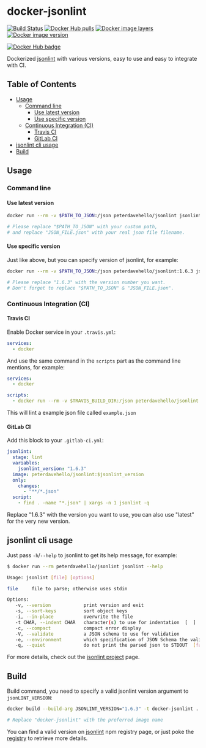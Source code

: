 # docker-jsonlint

[![Build Status](https://travis-ci.com/PeterDaveHello/docker-jsonlint.svg?branch=master)](https://travis-ci.com/PeterDaveHello/docker-jsonlint)
[![Docker Hub pulls](https://img.shields.io/docker/pulls/peterdavehello/jsonlint.svg)](https://hub.docker.com/r/peterdavehello/jsonlint/)
[![Docker image layers](https://images.microbadger.com/badges/image/peterdavehello/jsonlint.svg)](https://microbadger.com/images/peterdavehello/jsonlint/)
[![Docker image version](https://images.microbadger.com/badges/version/peterdavehello/jsonlint.svg)](https://hub.docker.com/r/peterdavehello/jsonlint/tags/)

[![Docker Hub badge](http://dockeri.co/image/peterdavehello/jsonlint)](https://hub.docker.com/r/peterdavehello/jsonlint/)

Dockerized [jsonlint](https://github.com/zaach/jsonlint) with various versions, easy to use and easy to integrate with CI.

## Table of Contents

- [Usage](#usage)
  - [Command line](#command-line)
    - [Use latest version](#use-latest-version)
    - [Use specific version](#use-specific-version)
  - [Continuous Integration (CI)](#continuous-integration-ci)
    - [Travis CI](#travis-ci)
    - [GitLab CI](#gitlab-ci)
- [jsonlint cli usage](#jsonlint-cli-usage)
- [Build](#build)

## Usage

### Command line

#### Use latest version

```sh
docker run --rm -v $PATH_TO_JSON:/json peterdavehello/jsonlint jsonlint -q JSON_FILE.json

# Please replace "$PATH_TO_JSON" with your custom path,
# and replace "JSON_FILE.json" with your real json file filename.
```

#### Use specific version

Just like above, but you can specify version of jsonlint, for example:

```sh
docker run --rm -v $PATH_TO_JSON:/json peterdavehello/jsonlint:1.6.3 jsonlint -q JSON_FILE.json

# Please replace "1.6.3" with the version number you want.
# Don't forget to replace "$PATH_TO_JSON" & "JSON_FILE.json".
```

### Continuous Integration (CI)

#### Travis CI

Enable Docker service in your `.travis.yml`:

```yaml
services:
  - docker
```

And use the same command in the `scripts` part as the command line mentions, for example:

```yaml
services:
  - docker

scripts:
  - docker run --rm -v $TRAVIS_BUILD_DIR:/json peterdavehello/jsonlint:1.6.3 jsonlint -q example.json
```

This will lint a example json file called `example.json`

#### GitLab CI

Add this block to your `.gitlab-ci.yml`:

```yaml
jsonlint:
  stage: lint
  variables:
    jsonlint_version: "1.6.3"
  image: peterdavehello/jsonlint:$jsonlint_version
  only:
    changes:
      - "**/*.json"
  script:
    - find . -name "*.json" | xargs -n 1 jsonlint -q
```

Replace "1.6.3" with the version you want to use, you can also use "latest" for the very new version.

## jsonlint cli usage

Just pass `-h`/`--help` to jsonlint to get its help message, for example:

```sh
$ docker run --rm peterdavehello/jsonlint jsonlint --help

Usage: jsonlint [file] [options]

file     file to parse; otherwise uses stdin

Options:
   -v, --version            print version and exit
   -s, --sort-keys          sort object keys
   -i, --in-place           overwrite the file
   -t CHAR, --indent CHAR   character(s) to use for indentation  [  ]
   -c, --compact            compact error display
   -V, --validate           a JSON schema to use for validation
   -e, --environment        which specification of JSON Schema the validation file uses  [json-schema-draft-03]
   -q, --quiet              do not print the parsed json to STDOUT  [false]
```

For more details, check out the [jsonlint project](https://github.com/zaach/jsonlint) page.

## Build

Build command, you need to specify a valid jsonlint version argument to `jsonLINT_VERSION`:

```sh
docker build --build-arg JSONLINT_VERSION="1.6.3" -t docker-jsonlint .

# Replace "docker-jsonlint" with the preferred image name
```

You can find a valid version on [jsonlint](https://www.npmjs.com/package/jsonlint?activeTab=versions) npm registry page, or just poke the [registry](https://registry.npmjs.org/jsonlint) to retrieve more details.
